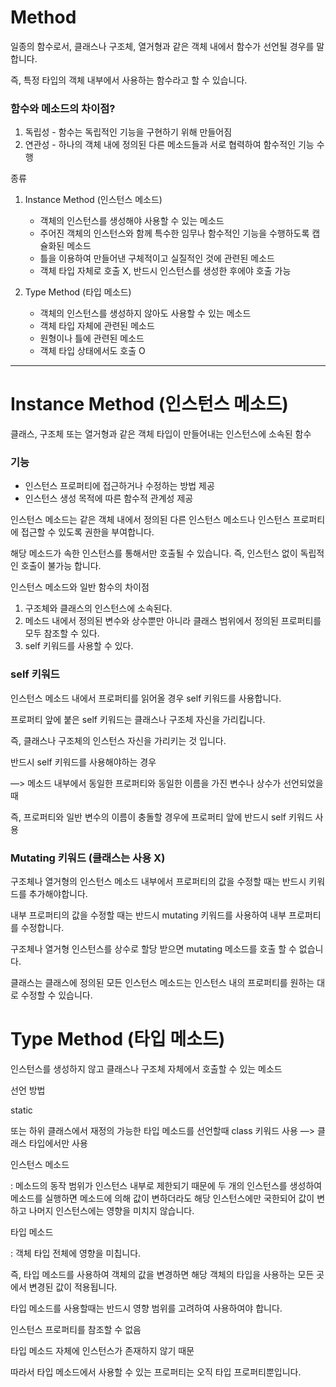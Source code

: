 # Method

일종의 함수로서, 클래스나 구조체, 열거형과 같은 객체 내에서 함수가 선언될 경우를 말합니다.

즉, 특정 타입의 객체 내부에서 사용하는 함수라고 할 수 있습니다.

### 함수와 메소드의 차이점?

1. 독립성 - 함수는 독립적인 기능을 구현하기 위해 만들어짐
2. 연관성 - 하나의 객체 내에 정의된 다른 메소드들과 서로 협력하여 함수적인 기능 수행

종류

1. Instance Method (인스턴스 메소드)
    - 객체의 인스턴스를 생성해야 사용할 수 있는 메소드
    - 주어진 객체의 인스턴스와 함께 특수한 임무나 함수적인 기능을 수행하도록 캡슐화된 메소드
    - 틀을 이용하여 만들어낸 구체적이고 실질적인 것에 관련된 메소드
    - 객체 타입 자체로 호출 X, 반드시 인스턴스를 생성한 후에야 호출 가능
    
2. Type Method (타입 메소드)
    - 객체의 인스턴스를 생성하지 않아도 사용할 수 있는 메소드
    - 객체 타입 자체에 관련된 메소드
    - 원형이나 틀에 관련된 메소드
    - 객체 타입 상태에서도 호출 O

---

# Instance Method (인스턴스 메소드)

클래스, 구조체 또는 열거형과 같은 객체 타입이 만들어내는 인스턴스에 소속된 함수

### 기능

- 인스턴스 프로퍼티에 접근하거나 수정하는 방법 제공
- 인스턴스 생성 목적에 따른 함수적 관계성 제공

인스턴스 메소드는 같은 객체 내에서 정의된 다른 인스턴스 메소드나 인스턴스 프로퍼티에 접근할 수 있도록 권한을 부여합니다.

해당 메소드가 속한 인스턴스를 통해서만 호출될 수 있습니다. 즉, 인스턴스 없이 독립적인 호출이 불가능 합니다.

인스턴스 메소드와 일반 함수의 차이점

1. 구조체와 클래스의 인스턴스에 소속된다.
2. 메소드 내에서 정의된 변수와 상수뿐만 아니라 클래스 범위에서 정의된 프로퍼티를 모두 참조할 수 있다.
3. self 키워드를 사용할 수 있다.

### self 키워드

인스턴스 메소드 내에서 프로퍼티를 읽어올 경우 self 키워드를 사용합니다.

프로퍼티 앞에 붙은 self 키워드는 클래스나 구조체 자신을 가리킵니다.

즉, 클래스나 구조체의 인스턴스 자신을 가리키는 것 입니다.

반드시 self 키워드를 사용해야하는 경우

—> 메소드 내부에서 동일한 프로퍼티와 동일한 이름을 가진 변수나 상수가 선언되었을때

즉, 프로퍼티와 일반 변수의 이름이 충돌할 경우에 프로퍼티 앞에 반드시 self 키워드 사용

### Mutating 키워드 (클래스는 사용 X)

구조체나 열거형의 인스턴스 메소드 내부에서 프로퍼티의 값을 수정할 때는 반드시 키워드를 추가해야합니다.

내부 프로퍼티의 값을 수정할 때는 반드시 mutating 키워드를 사용하여 내부 프로퍼티를 수정합니다.

구조체나 열거형 인스턴스를 상수로 할당 받으면 mutating 메소드를 호출 할 수 없습니다.

클래스는 클래스에 정의된 모든 인스턴스 메소드는 인스턴스 내의 프로퍼티를 원하는 대로 수정할 수 있습니다.

# Type Method (타입 메소드)

인스턴스를 생성하지 않고 클래스나 구조체 자체에서 호출할 수 있는 메소드

선언 방법

static 

또는 하위 클래스에서 재정의 가능한 타입 메소드를 선언할때 class 키워드 사용 —> 클래스 타입에서만 사용

인스턴스 메소드

: 메소드의 동작 범위가 인스턴스 내부로 제한되기 때문에 두 개의 인스턴스를 생성하여 메소드를 실행하면 메소드에 의해 값이 변하더라도 해당 인스턴스에만 국한되어 값이 변하고 나머지 인스턴스에는 영향을 미치지 않습니다.

타입 메소드

: 객체 타입 전체에 영향을 미칩니다.

즉, 타입 메소드를 사용하여 객체의 값을 변경하면 해당 객체의 타입을 사용하는 모든 곳에서 변경된 값이 적용됩니다.

타입 메소드를 사용할때는 반드시 영향 범위를 고려하여 사용하여야 합니다.

인스턴스 프로퍼티를 참조할 수 없음

타입 메소드 자체에 인스턴스가 존재하지 않기 때문

따라서 타입 메소드에서 사용할 수 있는 프로퍼티는 오직 타입 프로퍼티뿐입니다.

